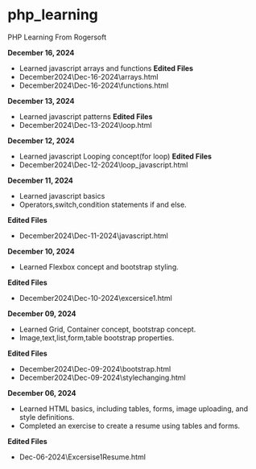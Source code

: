 # php_learning
PHP Learning From Rogersoft

**December 16, 2024**
* Learned javascript arrays and functions
**Edited Files**
* December2024\Dec-16-2024\arrays.html
* December2024\Dec-16-2024\functions.html

**December 13, 2024**
* Learned javascript patterns
**Edited Files**
* December2024\Dec-13-2024\loop.html

**December 12, 2024**
* Learned javascript Looping concept(for loop)
**Edited Files**
* December2024\Dec-12-2024\loop_javascript.html
  
**December 11, 2024**
* Learned javascript basics 
* Operators,switch,condition statements if and else.
 
**Edited Files**
* December2024\Dec-11-2024\javascript.html
  
**December 10, 2024**
* Learned Flexbox concept and bootstrap styling.
 
**Edited Files**
* December2024\Dec-10-2024\excersice1.html

**December 09, 2024**
* Learned Grid, Container concept, bootstrap concept.
* Image,text,list,form,table bootstrap properties.
   
**Edited Files**
* December2024\Dec-09-2024\bootstrap.html
* December2024\Dec-09-2024\stylechanging.html

**December 06, 2024**
* Learned HTML basics, including tables, forms, image uploading, and style definitions.
* Completed an exercise to create a resume using tables and forms.
  
**Edited Files**
* Dec-06-2024\Excersise1Resume.html



